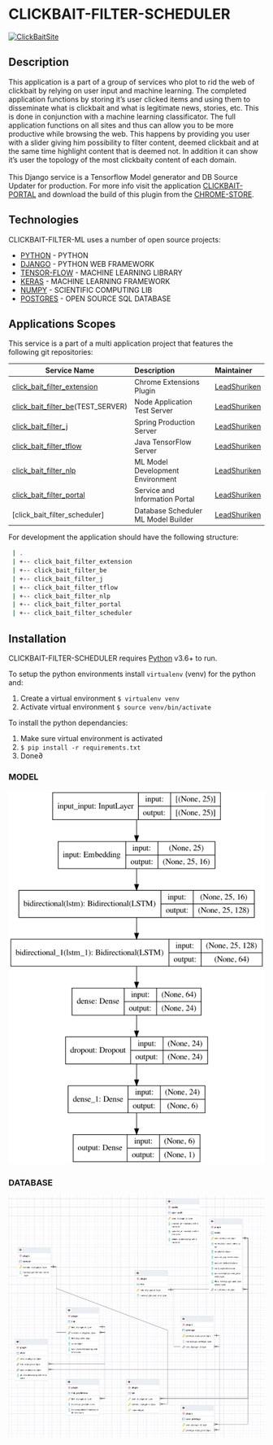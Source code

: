 # CLICKBAIT-FILTER-SCHEDULER

[![ClickBaitSite](https://click-bait-filtering-plugin.com/assets/images/icon-128-122x122.png)](https://click-bait-filtering-plugin.com/index.html)

## Description

This application is a part of a group of services who plot to rid the web of clickbait by relying on user input and machine learning. The completed application functions by storing it’s user clicked items and using them to disseminate what is clickbait and what is legitimate news, stories, etc. This is done in conjunction with a machine learning classificator. The full application functions on all sites and thus can allow you to be more productive while browsing the web. This happens by providing you user with a slider giving him possibility to filter content, deemed clickbait and at the same time highlight content that is deemed not. In addition it can show it’s user the topology of the most clickbaity content of each domain.
</br>
</br>
This Django service is a Tensorflow Model generator and DB Source Updater for production. For more info visit the application [CLICKBAIT-PORTAL] and download the build of this plugin from the [CHROME-STORE].

## Technologies

CLICKBAIT-FILTER-ML uses a number of open source projects:

  * [PYTHON] - PYTHON
  * [DJANGO] - PYTHON WEB FRAMEWORK
  * [TENSOR-FLOW] - MACHINE LEARNING LIBRARY
  * [KERAS] - MACHINE LEARNING FRAMEWORK
  * [NUMPY] - SCIENTIFIC COMPUTING LIB
  * [POSTGRES] - OPEN SOURCE SQL DATABASE

## Applications Scopes

This service is a part of a multi application project that features the following git repositories:

| Service Name                                  | Description                         | Maintainer              |
| ----------------------------------------      |:------------------------------------|:------------------------|
| [click_bait_filter_extension]                 | Chrome Extensions Plugin            | [LeadShuriken]          |
| [click_bait_filter_be]\(TEST_SERVER)          | Node Application Test Server        | [LeadShuriken]          |
| [click_bait_filter_j]                         | Spring Production Server            | [LeadShuriken]          |
| [click_bait_filter_tflow]                     | Java TensorFlow Server              | [LeadShuriken]          |
| [click_bait_filter_nlp]                       | ML Model Development Environment    | [LeadShuriken]          |
| [click_bait_filter_portal]                    | Service and Information Portal      | [LeadShuriken]          |
| [click_bait_filter_scheduler]                 | Database Scheduler ML Model Builder | [LeadShuriken]          |

For development the application should have the following structure:
```sh
 | .
 | +-- click_bait_filter_extension
 | +-- click_bait_filter_be
 | +-- click_bait_filter_j
 | +-- click_bait_filter_tflow
 | +-- click_bait_filter_nlp
 | +-- click_bait_filter_portal
 | +-- click_bait_filter_scheduler
```

## Installation

CLICKBAIT-FILTER-SCHEDULER requires [Python](https://www.python.org) v3.6+ to run.

To setup the python environments install `virtualenv` (venv) for the python and:

1. Create a virtual environment `$ virtualenv venv`
2. Activate virtual environment `$ source venv/bin/activate`

To install the python dependancies:

1. Make sure virtual environment is activated
2. `$ pip install -r requirements.txt`
3. Done∂

### MODEL

![alt text](https://github.com/LeadShuriken/click_bait_filter_ml/blob/develop/model.png?raw=true)

### DATABASE

![alt text](https://github.com/LeadShuriken/click_bait_filter_j/blob/master/database.png?raw=true)
 
  [PYTHON]: <https://www.python.org>
  [KERAS]: <https://github.com/keras-team/keras>
  [NUMPY]: <https://github.com/numpy/numpy>
  [DJANGO]: <https://www.djangoproject.com>
  [POSTGRES]: <https://www.postgresql.org>
  [TENSOR-FLOW]: <https://www.tensorflow.org>

  [click_bait_filter_extension]: <https://github.com/LeadShuriken/click_bait_filter_extension>
  [click_bait_filter_be]: <https://github.com/LeadShuriken/click_bait_filter_be>
  [click_bait_filter_nlp]: <https://github.com/LeadShuriken/click_bait_filter_nlp>
  [click_bait_filter_portal]: <https://github.com/LeadShuriken/click_bait_filter_portal>
  [click_bait_filter_j]: <https://github.com/LeadShuriken/click_bait_filter_j>
  [click_bait_filter_tflow]: <https://github.com/LeadShuriken/click_bait_filter_tflow>

  [LeadShuriken]: <https://github.com/LeadShuriken>

  [CHROME-STORE]: <https://chrome.google.com/webstore/detail/clickbait-filtering-plugi/mgebfihfmenffogbbjlcljgaedfciogm>
  [CLICKBAIT-PORTAL]: <https://click-bait-filtering-plugin.com>

  [MONGO CONNECTION STRING]: <https://docs.mongodb.com/manual/reference/connection-string>
